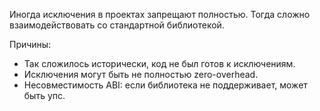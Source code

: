 Иногда исключения в проектах запрещают полностью.
Тогда сложно взаимодействовать со стандартной библиотекой.

Причины:

* Так сложилось исторически, код не был готов к исключениям.
* Исключения могут быть не полностью zero-overhead.
* Несовместимость ABI: если библиотека не поддерживает, может быть упс.
